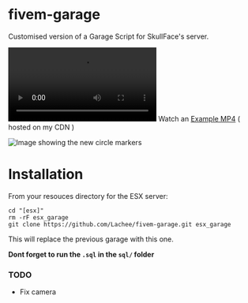 # fivem-garage
Customised version of a Garage Script for SkullFace's server.

<video src="https://i.lu.je/2021/0YmegSETIa.mp4"></video>
Watch an [Example MP4](https://i.lu.je/2021/0YmegSETIa.mp4) ( hosted on my CDN )

![Image showing the new circle markers](https://i.lu.je/2021/FiveM_GTAProcess_a1Ufh3YSCc.jpg)

# Installation

From your resouces directory for the ESX server:
```
cd "[esx]"
rm -rF esx_garage
git clone https://github.com/Lachee/fivem-garage.git esx_garage
```

This will replace the previous garage with this one.

**Dont forget to run the `.sql` in the `sql/` folder**

### TODO 

- Fix camera
